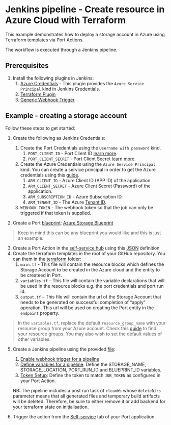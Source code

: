 # Jenkins pipeline - Create resource in Azure Cloud with Terraform

This example demonstrates how to deploy a storage account in Azure using Terraform templates via Port Actions.

The workflow is executed through a Jenkins pipeline.

## Prerequisites
1. Install the following plugins in Jenkins: 
   1. [Azure Credentials](https://plugins.jenkins.io/azure-credentials/) - This plugin provides the `Azure Service Principal` kind in Jenkins Credentials.
   2. [Terraform Plugin](https://plugins.jenkins.io/terraform/)
   3. [Generic Webhook Trigger](https://plugins.jenkins.io/generic-webhook-trigger/)


## Example - creating a storage account

Follow these steps to get started:

1. Create the following as Jenkins Credentials:
    1. Create the Port Credentials using the `Username with password` kind.
        1. `PORT_CLIENT_ID` - Port Client ID [learn more](https://docs.getport.io/build-your-software-catalog/sync-data-to-catalog/api/#get-api-token).
        2. `PORT_CLIENT_SECRET` - Port Client Secret [learn more](https://docs.getport.io/build-your-software-catalog/sync-data-to-catalog/api/#get-api-token).
    2. Create the Azure Credentials using the `Azure Service Principal` kind. You can create a service principal in order to get the Azure credentials using this [guide](https://learn.microsoft.com/en-us/azure/developer/terraform/get-started-cloud-shell-bash?tabs=bash#create-a-service-principal).
        1. `ARM_CLIENT_ID` - Azure Client ID (APP ID) of the application.
        2. `ARM_CLIENT_SECRET` - Azure Client Secret (Password) of the application.
        3. `ARM_SUBSCRIPTION_ID` - Azure Subscription ID.
        4. `ARM_TENANT_ID` - The Azure [Tenant ID](https://learn.microsoft.com/en-us/azure/azure-portal/get-subscription-tenant-id).
    3. `WEBHOOK_TOKEN` - The webhook token so that the job can only be triggered if that token is supplied.

2. Create a Port [blueprint](https://docs.getport.io/build-your-software-catalog/define-your-data-model/setup-blueprint/#what-is-a-blueprint): [Azure Storage Blueprint](./port/blueprint.json)

> Keep in mind this can be any blueprint you would like and this is just an example.

3. Create a Port Action in the [self-service hub](https://app.getport.io/self-serve) using this [JSON](./port/action.json) definition
4. Create the terraform templates in the root of your GitHub repository. You can them in the [terraform](./terraform/) folder:
    1. `main.tf` - This file will contain the resource blocks which defines the Storage Account to be created in the Azure cloud and the entity to be createed in Port.
    2. `variables.tf` – This file will contain the variable declarations that will be used in the resource blocks e.g. the port credentials and port run id.
    3. `output.tf` – This file will contain the url of the Storage Account that needs to be generated on successful completion of “apply” operation. This url will be used on creating the Port entity in the `endpoint` property.

> In the `variables.tf`, replace the default `resource_group_name` with your resource group from your Azure account. Check this [guide](https://learn.microsoft.com/en-us/azure/azure-resource-manager/management/manage-resource-groups-portal) to find your resource groups. You may also wish to set the default values of other variables.

5. Create a Jenkins pipeline using the provided [file](./Jenkinsfile):

    1. [Enable webhook trigger for a pipeline](https://docs.getport.io/create-self-service-experiences/setup-backend/jenkins-pipeline/#enabling-webhook-trigger-for-a-pipeline)
    2. [Define variables for a pipeline](https://docs.getport.io/create-self-service-experiences/setup-backend/jenkins-pipeline/#defining-variables): Define the STORAGE_NAME, STORAGE_LOCATION, PORT_RUN_ID and BLUEPRINT_ID variables.
    3. [Token Setup](https://docs.getport.io/create-self-service-experiences/setup-backend/jenkins-pipeline/#token-setup): Define the token to match `JOB_TOKEN` as configured in your Port Action.

    NB: The pipeline includes a post run task of `cleanWs` whose `deleteDirs` parameter means that all generated files and temporary build artifacts will be deleted. Therefore, be sure to either remove it or add backend for your terraform state on initialisation.

6. Trigger the action from the [Self-service](https://app.getport.io/self-serve) tab of your Port application.

